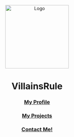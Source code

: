 <div id="top"></div>
<br />
<div align="center">
    <img src="https://avatars.githubusercontent.com/u/101288516" alt="Logo" width="200" height="200">
  <h1 align="center">VillainsRule</h1>

  <p align="center">
      <h3 align="center"><a href="https://VillainsRule4000.github.io">My Profile</a></h3>
      <h3 align="center"><a href="https://villainsrule4000.github.io/#:~:text=My%20Projects">My Projects</a></h3>
      <h3 align="center"><a href="https://www.guilded.gg/villainsrule">Contact Me!</a></h3>
  </p>
</div>
